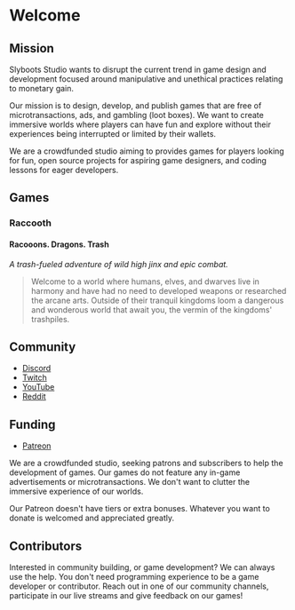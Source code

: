 # Welcome

## Mission

Slyboots Studio wants to disrupt the current trend in game design and development focused around manipulative and unethical practices relating to monetary gain.

Our mission is to design, develop, and publish games that are free of microtransactions, ads, and gambling (loot boxes). We want to create immersive worlds where players can have fun and explore without their experiences being interrupted or limited by their wallets.

We are a crowdfunded studio aiming to provides games for players looking for fun, open source projects for aspiring game designers, and coding lessons for eager developers.

## Games

### Raccooth

#### Racooons. Dragons. Trash

*A trash-fueled adventure of wild high jinx and epic combat.*


>Welcome to a world where humans, elves, and dwarves live in harmony and have had no need to developed weapons or researched the arcane arts. Outside of their tranquil kingdoms loom a dangerous and wonderous world that await you, the vermin of the kingdoms' trashpiles.

## Community

- [Discord](https://discord.gg/q9WmKSzABE)
- [Twitch](https://www.twitch.tv/slybootsstudio)
- [YouTube](https://www.youtube.com/channel/UCHVppg1ofhlbcK89xBqv-2Q)
- [Reddit](https://www.reddit.com/r/slyboots)


## Funding

- [Patreon](https://www.patreon.com/slybootsstudio)

We are a crowdfunded studio, seeking patrons and subscribers to help the development of games. Our games do not feature any in-game advertisements or microtransactions. We don't want to clutter the immersive experience of our worlds.

Our Patreon doesn't have tiers or extra bonuses. Whatever you want to donate is welcomed and appreciated greatly.

## Contributors

Interested in community building, or game development? We can always use the help. You don't need programming experience to be a game developer or contributor. Reach out in one of our community channels, participate in our live streams and give feedback on our games!
